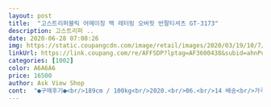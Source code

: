 ```yaml
---
layout: post 
title:  "고스트리퍼블릭 어메이징 백 레터링 오버핏 반팔티셔츠 GT-3173" 
description: 고스트리퍼 ..
date: 2020-06-28 07:08:26 
img: https://static.coupangcdn.com/image/retail/images/2020/03/19/10/7/a5a75d2c-31c9-4cc9-936b-35c0093367f7.jpg 
linkUrl: https://link.coupang.com/re/AFFSDP?lptag=AF3600438&subid=ahnPublicAsk&pageKey=1387801601&itemId=2423381279&vendorItemId=70417484682&traceid=V0-113-53618654b503d2e3 
categories: [1002] 
color: A6A6A6 
price: 16500 
author: Ask View Shop 
cont:  "●구매후기●<br/>189cm / 100kg<br/>2020.<br/>06.<br/>14 배송<br/>가격이 너무 저렴하고 해서 그냥 아주 ㅋㅋㅋㅋ 쟁여놓았습니다.<br/><br/>고스트리퍼블릭 어메이징 백 레터링 오버핏 반팔티셔츠 GT<br/> -3173, Size2, 블랙<br/>고스트리퍼블릭 제품들은 항상 옳아요!! 실패한 경우는 없네요<br/>공부, 운동을 주로 하다보니 편하게입을수있는 반팔이 좋아서 쿠팡에서만 빅사이즈반팔을 여러개 구매했어요^^;;<br/>달라붙지않고 그냥 반바지와 편하게 입을수있는 박스티를 원했는데 아주 만족스럽습니당 ㅎㅎㅎㅎ<br/>몇번 구매했는대 마음에 드네요<br/>반팔은 깔맞춤과 중성세제와 울코스 꼭 기억하시고 오래오래입으세요!!!<br/>반팔을 이번에 여러개 구매했어요... <br/>ㅋㅋㅋㅋ 거의 8개 구매한것같네요.<br/><br/>사실 여름옷을 작년에도 샀는데 그 옷들이 잠옷이 되는 순환... <br/>... <br/>.<br/>ㅎㅎㅎ 그래서 반팔이 잇어도 거의 집용으로 변해가서 외출용이 없었고 날은 더워지고 공부도 해야하는데 너무 더우면 힘들어서 바로 반팔을 구매했어요<br/>이런 면티는 중성세제로 울코스로 돌려야해서 많이 안살려고했는데<br/>이미 반팔이 이제 8장이나 생겨버려서 그냥 이제 수건이나 같은재질로 모아서 하면 될것같네요.<br/><br/>" 
---
```

